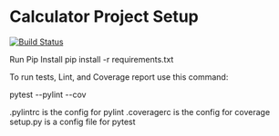 # Calculator Project Setup
[![Build Status](https://app.travis-ci.com/aps358/calc2.svg?branch=part3)](https://app.travis-ci.com/aps358/calc2)

Run Pip Install
pip install -r requirements.txt

To run tests, Lint, and Coverage report use this command:

pytest  --pylint --cov

.pylintrc is the config for pylint
.coveragerc is the config for coverage
setup.py is a config file for pytest
